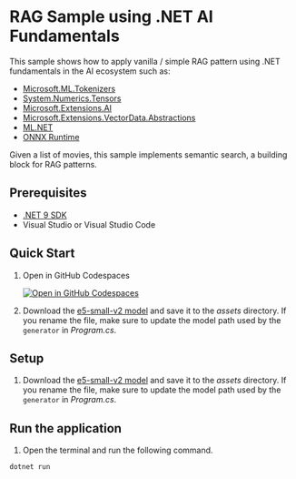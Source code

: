 # RAG Sample using .NET AI Fundamentals

This sample shows how to apply vanilla / simple RAG pattern using .NET fundamentals in the AI ecosystem such as:

- [Microsoft.ML.Tokenizers](https://www.nuget.org/packages/Microsoft.ML.Tokenizers/)
- [System.Numerics.Tensors](https://www.nuget.org/packages/System.Numerics.Tensors/)
- [Microsoft.Extensions.AI](https://www.nuget.org/packages/Microsoft.Extensions.AI/)
- [Microsoft.Extensions.VectorData.Abstractions](https://www.nuget.org/packages/Microsoft.Extensions.VectorData.Abstractions/)
- [ML.NET](https://www.nuget.org/packages/Microsoft.ML/)
- [ONNX Runtime](https://www.nuget.org/packages/Microsoft.ML.OnnxTransformer/)

Given a list of movies, this sample implements semantic search, a building block for RAG patterns. 

## Prerequisites

- [.NET 9 SDK](https://dotnet.microsoft.com/en-us/download/dotnet/9.0)
- Visual Studio or Visual Studio Code

## Quick Start

1. Open in GitHub Codespaces

    [![Open in GitHub Codespaces](https://github.com/codespaces/badge.svg)](https://codespaces.new/luisquintanilla/RAGDotnetAIFundamentals)

1. Download the [e5-small-v2 model](https://huggingface.co/intfloat/e5-small-v2/resolve/main/model.onnx?download=true) and save it to the *assets* directory. If you rename the file, make sure to update the model path used by the `generator` in *Program.cs*.

## Setup

1. Download the [e5-small-v2 model](https://huggingface.co/intfloat/e5-small-v2/resolve/main/model.onnx?download=true) and save it to the *assets* directory. If you rename the file, make sure to update the model path used by the `generator` in *Program.cs*.

## Run the application

1. Open the terminal and run the following command.

```csharp
dotnet run
```